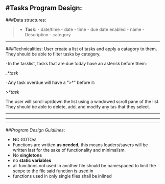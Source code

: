 #**Tasks Program Design:**
-------
###Data structures:
>- **Task**:
	- date/time
		- date
		- time
		- due date enabled
	- name
	- Description
	- category
-------
###Technicalities:
User create a list of tasks and apply a catagory to them.  They should be able to filter tasks by category.

&middot;  In the tasklist, tasks that are due today have an asterisk before them:

 *_\*task*

&middot;  Any task overdue will have a ">*" before it:

*\>\*task*

The user will scroll up/down the list using a windowed scroll pane of the list.  They should be able to delete, add, and modify any tas that they select.

---

---

---

##*Program Design Guidlines*:

- NO GOTOs!
- Functions are written **as needed**, this means loaders/savers will be written last for the sake of functionality and minimalism.
- No **singletons**
- no **static variables**
- all functions not used in another file should be namespaced to limit the scope to the file said function is used in
- functions used in only single files shall be inlined
